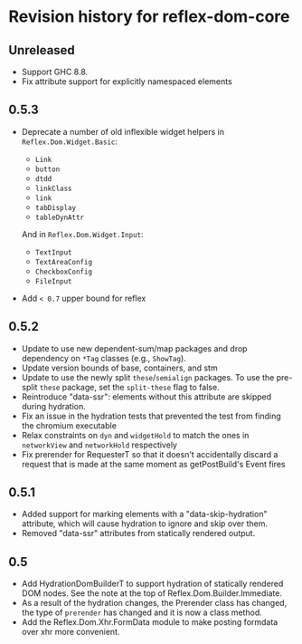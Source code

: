 # Revision history for reflex-dom-core

## Unreleased

* Support GHC 8.8.
* Fix attribute support for explicitly namespaced elements

## 0.5.3

* Deprecate a number of old inflexible widget helpers in `Reflex.Dom.Widget.Basic`:

   * `Link`
   * `button`
   * `dtdd`
   * `linkClass`
   * `link`
   * `tabDisplay`
   * `tableDynAttr`

  And in `Reflex.Dom.Widget.Input`:

   * `TextInput`
   * `TextAreaConfig`
   * `CheckboxConfig`
   * `FileInput`

 * Add `< 0.7` upper bound for reflex

## 0.5.2

* Update to use new dependent-sum/map packages and drop dependency on `*Tag` classes (e.g., `ShowTag`).
* Update version bounds of base, containers, and stm
* Update to use the newly split `these`/`semialign` packages. To use the pre-split `these` package, set the `split-these` flag to false.
* Reintroduce "data-ssr": elements without this attribute are skipped during
  hydration.
* Fix an issue in the hydration tests that prevented the test from finding the chromium executable
* Relax constraints on `dyn` and `widgetHold` to match the ones in `networkView` and `networkHold` respectively
* Fix prerender for RequesterT so that it doesn't accidentally discard a request that is made at the same moment as getPostBuild's Event fires

## 0.5.1

* Added support for marking elements with a "data-skip-hydration" attribute, which will cause hydration to ignore and skip over them.
* Removed "data-ssr" attributes from statically rendered output.

## 0.5

* Add HydrationDomBuilderT to support hydration of statically rendered DOM nodes. See the note at the top of Reflex.Dom.Builder.Immediate.
* As a result of the hydration changes, the Prerender class has changed, the type of `prerender` has changed and it is now a class method.
* Add the Reflex.Dom.Xhr.FormData module to make posting formdata over xhr more convenient.
